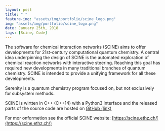 ```yaml
---
layout: post
title: " "
feature-img: "assets/img/portfolio/scine_logo.png"
img: "assets/img/portfolio/scine_logo.png"
date: January 25th, 2018
tags: [Scine, Code]
---
```


The software for chemical interaction networks (SCINE) aims to offer developments 
for 21st-century computational quantum chemistry. 
A central idea underpinning the design of SCINE is the automated exploration of 
chemical reaction networks with interactive steering. Reaching this goal has required 
new developments in many traditional branches of quantum chemistry. 
SCINE is intended to provide a unifying framework for all these developments.

Serenity is a quantum chemistry program focused on, but not exclusively for subsystem methods.  
  
SCINE is wirtten in C++ (C++14) with a Python3 interface and the released parts of the source code are hosted on 
[GitHub (link)](https://github.com/qcscine)   
  
For mor onformetion see the official SCINE website: [https://scine.ethz.ch/](https://scine.ethz.ch/)
